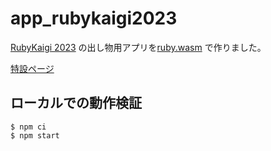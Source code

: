 # app_rubykaigi2023

[RubyKaigi 2023](https://rubykaigi.org/2023/sponsors/#sponsor-498) の出し物用アプリを[ruby.wasm](https://github.com/ruby/ruby.wasm) で作りました。

[特設ページ](https://github.com/diggle-jp/app_rubykaigi2023)

## ローカルでの動作検証

```
$ npm ci
$ npm start
```
